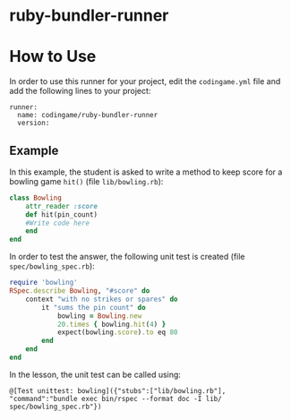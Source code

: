# ruby-bundler-runner

# How to Use

In order to use this runner for your project, edit the `codingame.yml` file and add the following lines to your project:

    runner:
      name: codingame/ruby-bundler-runner
      version:

## Example

In this example, the student is asked to write a method to keep score for a bowling game `hit()` (file `lib/bowling.rb`):

```ruby
class Bowling
	attr_reader :score
	def hit(pin_count)
    #Write code here
	end
end
```

In order to test the answer, the following unit test is created (file `spec/bowling_spec.rb`):
```ruby
require 'bowling'
RSpec.describe Bowling, "#score" do
	context "with no strikes or spares" do
		it "sums the pin count" do
			bowling = Bowling.new
			20.times { bowling.hit(4) }
			expect(bowling.score).to eq 80
		end
	end
end
```

In the lesson, the unit test can be called using:

`@[Test unittest: bowling]({"stubs":["lib/bowling.rb"], "command":"bundle exec bin/rspec --format doc -I lib/ spec/bowling_spec.rb"})`
